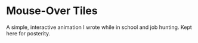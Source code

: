 # Mouse-Over Tiles

A simple, interactive animation I wrote while in school and job hunting. Kept here for posterity.
